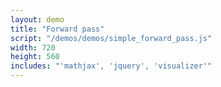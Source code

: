 ```yaml
---
layout: demo
title: "Forward pass"
script: "/demos/demos/simple_forward_pass.js"
width: 720
height: 560
includes: "'mathjax', 'jquery', 'visualizer'"
---
```



